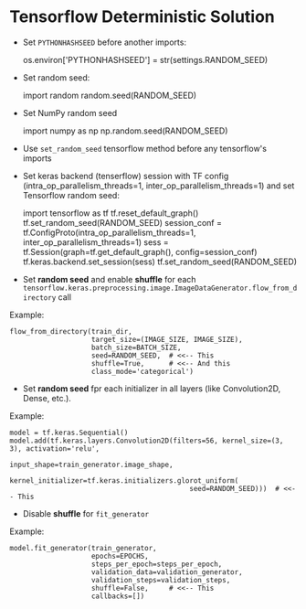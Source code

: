 # Tensorflow Deterministic Solution

* Set `PYTHONHASHSEED` before another imports:
    

    os.environ['PYTHONHASHSEED'] = str(settings.RANDOM_SEED)
    
* Set random seed:


    import random
    random.seed(RANDOM_SEED)
    
* Set NumPy random seed


    import numpy as np
    np.random.seed(RANDOM_SEED)
    
* Use `set_random_seed` tensorflow method before any tensorflow's imports
    
    

* Set keras backend (tenserflow) session with TF config (intra_op_parallelism_threads=1, inter_op_parallelism_threads=1) and set Tensorflow random seed:
 
 
    import tensorflow as tf
    tf.reset_default_graph()
    tf.set_random_seed(RANDOM_SEED)
    session_conf = tf.ConfigProto(intra_op_parallelism_threads=1, inter_op_parallelism_threads=1)
    sess = tf.Session(graph=tf.get_default_graph(), config=session_conf)
    tf.keras.backend.set_session(sess)
    tf.set_random_seed(RANDOM_SEED)
    
* Set **random seed** and enable **shuffle** for each `tensorflow.keras.preprocessing.image.ImageDataGenerator.flow_from_directory`  call

Example:

    flow_from_directory(train_dir,
                        target_size=(IMAGE_SIZE, IMAGE_SIZE),
                        batch_size=BATCH_SIZE,
                        seed=RANDOM_SEED,  # <<-- This
                        shuffle=True,      # <<-- And this
                        class_mode='categorical')
                        
* Set **random seed** fpr each initializer in all layers (like Convolution2D, Dense, etc.).

Example:

    model = tf.keras.Sequential()
    model.add(tf.keras.layers.Convolution2D(filters=56, kernel_size=(3, 3), activation='relu',
                                            input_shape=train_generator.image_shape,
                                            kernel_initializer=tf.keras.initializers.glorot_uniform(
                                                seed=RANDOM_SEED)))  # <<-- This
                                                
                                                
* Disable **shuffle** for `fit_generator`

Example:

    model.fit_generator(train_generator,
                        epochs=EPOCHS,
                        steps_per_epoch=steps_per_epoch,
                        validation_data=validation_generator,
                        validation_steps=validation_steps,
                        shuffle=False,     # <<-- This
                        callbacks=[])